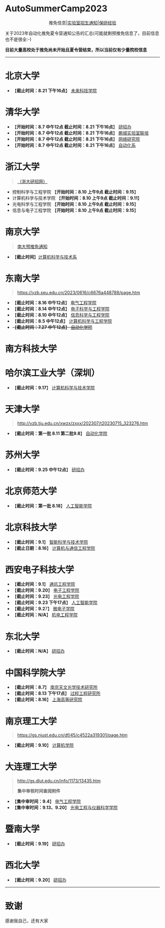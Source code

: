 # AutoSummerCamp2023

<div align=center> 
推免信息|<a href=LabInfo/README.md>实验室招生通知</a>|<a href=experience/README.md>保研经验</a>
</div>


关于2023年自动化推免夏令营通知公告的汇总(可能就剩预推免信息了，目前信息也不是很全:-)

**目前大量高校处于推免尚未开始且夏令营结束，所以当前仅有少量院校信息**


---

# 北京大学

- 【**截止时间：8.21 下午16点**】 [未来科技学院](https://future.pku.edu.cn/xwzk/3775ddc2e69d4c73a11a2e68ee3ec18a.htm)

# 清华大学

- 【**开始时间：8.7 中午12点 截止时间：8.21 下午16点**】 [研招办](https://yz.tsinghua.edu.cn/info/1024/2569.htm)
- 【**开始时间：8.7 中午12点 截止时间：8.21 下午16点**】 [鹏城实验室联培](https://yzbm.tsinghua.edu.cn/publish/s03/s0302/detail/48157d6c-31c9-4de2-b4dd-5bdfcceed550)
- 【**开始时间：8.7 中午12点 截止时间：8.21 下午16点**】 [网络研究院](https://yzbm.tsinghua.edu.cn/publish/s03/s0302/detail/c00e3612-55c8-44ea-bd7d-5116e5d4d74b?yxsdm=412)
- 【**开始时间：8.7 中午12点 截止时间：8.21 下午16点**】 [自动化系](https://yzbm.tsinghua.edu.cn/publish/s03/s0302/detail/cb2030ab-3f6c-4a89-96b1-8e9c0aae5804?yxsdm=025)

# 浙江大学

> [（浙大研招网）](http://www.grs.zju.edu.cn/yjszs/2023/0805/c28498a2787859/page.htm) 

- 控制科学与工程学院            【**开始时间：8.10 上午9点 截止时间：9.15**】 
- 计算机科学与技术学院          【**开始时间：8.10 上午9点 截止时间：9.11**】
- 光电科学与工程学院            【**开始时间：8.10 上午9点 截止时间：9.15**】
- 信息与电子工程学院            【**开始时间：8.10 上午9点 截止时间：9.15**】

# 南京大学

> [南大预推免通知](https://yzb.nju.edu.cn/ae/49/c47863a634441/page.htm)

- 【**截止时间**】[计算机科学与技术系](https://cs.nju.edu.cn/ae/58/c1702a634456/page.htm)

# 东南大学

> https://yzb.seu.edu.cn/2023/0616/c6676a448788/page.htm

- 【**截止时间：8.16 中午12点**】 [电气工程学院](https://ee.seu.edu.cn/2023/0625/c25184a449533/page.htm)
- 【**截止时间：8.14 中午12点**】 [电子科学与工程学院](https://electronic.seu.edu.cn/2023/0707/c11479a450947/page.htm)
- 【**截止时间：8.10 中午12点**】 [信息科学与工程学院](https://radio.seu.edu.cn/2023/0629/c19195a449917/page.htm)
- 【**截止时间：8.5 中午12点**】 [计算机科学与工程学院](https://cse.seu.edu.cn/2023/0627/c22646a449677/page.htm)
- ~~【**截止时间：7.27 中午12点**】 [自动化学院](https://automation.seu.edu.cn/2023/0705/c24460a450730/page.htm)~~

# 南方科技大学

# 哈尔滨工业大学（深圳）

- 【**截止时间：9.17**】 [计算机科学与技术学院](http://cs.hitsz.edu.cn/info/1029/6813.htm)

# 天津大学

> http://yzb.tju.edu.cn/xwzx/zxxx/202307/t20230715_323276.htm

- 【**截止时间：第一批 8.11 第二批9.8**】 [自动化学院](http://seea.tju.edu.cn/info/1031/3891.htm)


# 苏州大学

- 【**截止时间：9.25 中午12点**】 [研招办](http://yjs.suda.edu.cn/43/57/c8365a541527/page.htm)

# 北京师范大学

- 【**截止时间：第一批 8.18**】 [人工智能学院](https://cist.bnu.edu.cn/tzgg/987d79703d024bc7882d492ca71c53f0.html)

# 北京科技大学

- 【**截止时间：9.1**】 [智能科学与技术学院](https://ai.ustb.edu.cn/xwgg/tzgg/2284eddc08894d7491456958715e74c6.htm)
- 【**截止日期：8.16**】 [计算机与通信工程学院](http://scce.ustb.edu.cn/xinwentongzhi/tongzhigonggao/2023-08-02/2021.html)

# 西安电子科技大学

- 【**截止时间：9.1**】 [通讯工程学院](https://ste.xidian.edu.cn/info/1337/7831.htm)
- 【**截止时间：9.20**】 [电子工程学院](https://see.xidian.edu.cn/html/news/11834.html)
- 【**截止时间：9.23**】 [光电工程学院](https://soe.xidian.edu.cn/info/1095/10758.htm)
- 【**截止时间：9.23 下午17点**】 [人工智能学院](https://sai.xidian.edu.cn/info/1106/8210.htm)
- 【**截止时间：9.2**7】 [微电子学院](https://sme.xidian.edu.cn/html/tzgg/jl/2023/0727/2152.html)
- 【**截止时间：N/A**】 [机电工程学院](https://eme.xidian.edu.cn/info/1012/7538.htm)


# 东北大学

- 【**截止时间：N/A**】 [研招办](http://yz.neu.edu.cn/2023/0715/c5932a233617/pagem.htm)


# 中国科学院大学

- 【**截止时间：8.7**】 [南京天文光学技术研究所](http://www.niaot.ac.cn/xwzx/tzgg/202307/t20230710_6807792.html)
- 【**截止时间：8.13 下午17点**】 [过程工程研究所](http://edu.ipe.ac.cn/zsxx/202307/t20230727_171360.html)
- 【**截止时间：8.16**】 [上海高等研究院](http://www.sari.cas.cn/gradedu/gdzssz/gddxssjxm/202307/t20230727_6839057.html)


# 南京理工大学

> https://gs.njust.edu.cn/df/45/c4522a319301/page.htm

- 【**截止时间：9.10**】 [计算机学院](https://cs.njust.edu.cn/df/4c/c1820a319308/page.htm)


# 大连理工大学

> http://gs.dlut.edu.cn/info/1173/13435.htm
>
> **集中审核时间查阅附件**

- 【**集中审时间：9.4**】 [电气工程学院](http://gs.dlut.edu.cn/info/1173/13435.htm)
- 【**集中审时间：9.13、9.20**】 [光电工程与仪器科学学院](http://gs.dlut.edu.cn/info/1173/13435.htm)


# 暨南大学

- 【**截止时间：9.19**】 [研招办](https://yz.jnu.edu.cn/2023/0714/c33059a759655/page.htm)


# 西北大学

- 【**截止时间：9.20**】 [研招办](https://yzb.nwu.edu.cn/info/1009/1559.htm)




---

# 致谢

感谢我自己，还有大家
